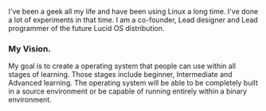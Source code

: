 I've been a geek all my life and have been using Linux a long time. I've done a lot of experiments in that time. I am a co-founder, Lead designer and Lead programmer of the future Lucid OS distribution.

### My Vision.

My goal is to create a operating system that people can use within all stages of learning. Those stages include beginner, Intermediate and Advanced learning. The operating system will be able to be completely built in a source environment or be capable of running entirely within a binary environment.
